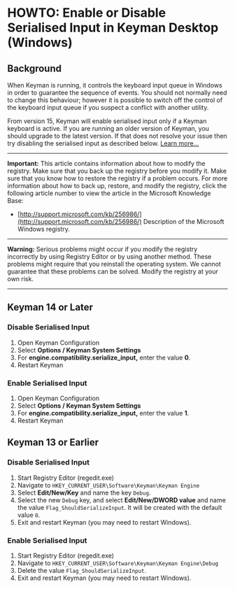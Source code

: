 # HOWTO: Enable or Disable Serialised Input in Keyman Desktop (Windows)

## Background

When Keyman is running, it controls the keyboard input queue in Windows in order to guarantee the sequence of events. You should not normally need to change this behaviour; however it is possible to switch off the control of the keyboard input queue if you suspect a conflict with another utility.

From version 15, Keyman will enable serialised input only if a Keyman keyboard is active. If you are running an older version of Keyman, you should upgrade to the latest version. If that does not resolve your issue then try disabling the serialised input as described below.
 [Learn more...](https://blog.keyman.com/2018/10/the-keyman-keyboard-input-pipeline/)

---

**Important:** This article contains information about how to modify the registry. Make sure that you back up the registry before you modify it. Make sure that you know how to restore the registry if a problem occurs. For more information about how to back up, restore, and modify the registry, click the following article number to view the article in the Microsoft Knowledge Base:

* [http://support.microsoft.com/kb/256986/](http://support.microsoft.com/kb/256986/) Description of the Microsoft Windows registry.

---

**Warning:** Serious problems might occur if you modify the registry incorrectly by using Registry Editor or by using another method. These problems might require that you reinstall the operating system. We cannot guarantee that these problems can be solved. Modify the registry at your own risk.

---
## Keyman 14 or Later

### **Disable Serialised Input**
1. Open Keyman Configuration
2. Select **Options / Keyman System Settings**
3. For **engine.compatibility.serialize_input,** enter the value **0**.
4. Restart Keyman

### **Enable Serialised Input**
1. Open Keyman Configuration
2. Select **Options / Keyman System Settings**
3. For **engine.compatibility.serialize_input,** enter the value **1**.
4. Restart Keyman

## Keyman 13 or Earlier

### **Disable Serialised Input**
1. Start Registry Editor (regedit.exe)
2. Navigate to `HKEY_CURRENT_USER\Software\Keyman\Keyman Engine`
3. Select **Edit/New/Key** and name the key `Debug`.
4. Select the new `Debug` key, and select **Edit/New/DWORD value** and name the value `Flag_ShouldSerializeInput`. It will be created with the default value `0`.
5. Exit and restart Keyman (you may need to restart Windows).

### **Enable Serialised Input**
1. Start Registry Editor (regedit.exe)
2. Navigate to `HKEY_CURRENT_USER\Software\Keyman\Keyman Engine\Debug`
3. Delete the value `Flag_ShouldSerializeInput`.
5. Exit and restart Keyman (you may need to restart Windows).